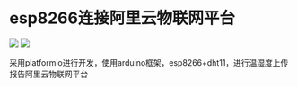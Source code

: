 # esp8266连接阿里云物联网平台

![](https://img.shields.io/badge/star-welcome!-red)
![](https://img.shields.io/badge/%20welcome_to_pull_your_requests!-8A2BE2)

采用platformio进行开发，使用arduino框架，esp8266+dht11，进行温湿度上传报告阿里云物联网平台
